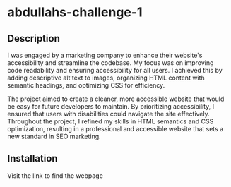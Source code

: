 # abdullahs-challenge-1

## Description

I was engaged by a marketing company to enhance their website's accessibility and streamline the codebase. My focus was on improving code readability and ensuring accessibility for all users. I achieved this by adding descriptive alt text to images, organizing HTML content with semantic headings, and optimizing CSS for efficiency.

The project aimed to create a cleaner, more accessible website that would be easy for future developers to maintain. By prioritizing accessibility, I ensured that users with disabilities could navigate the site effectively. Throughout the project, I refined my skills in HTML semantics and CSS optimization, resulting in a professional and accessible website that sets a new standard in SEO marketing.

## Installation

Visit the link to find the webpage
